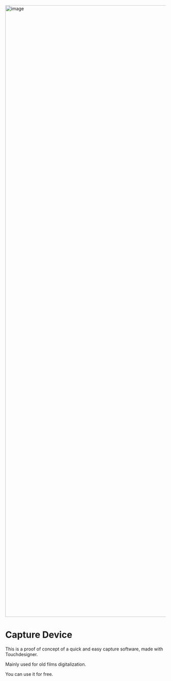 <img width="1920" alt="image" src="https://user-images.githubusercontent.com/45342222/193778245-a2eb7cf8-72e6-456e-a935-56b1c71c65e4.png">

# Capture Device

This is a proof of concept of a quick and easy capture software, made with
Touchdesigner.

Mainly used for old films digitalization.

You can use it for free.
